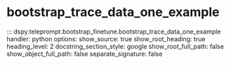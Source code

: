 # bootstrap_trace_data_one_example

::: dspy.teleprompt.bootstrap_finetune.bootstrap_trace_data_one_example
    handler: python
    options:
        show_source: true
        show_root_heading: true
        heading_level: 2
        docstring_section_style: google
        show_root_full_path: false
        show_object_full_path: false
        separate_signature: false
